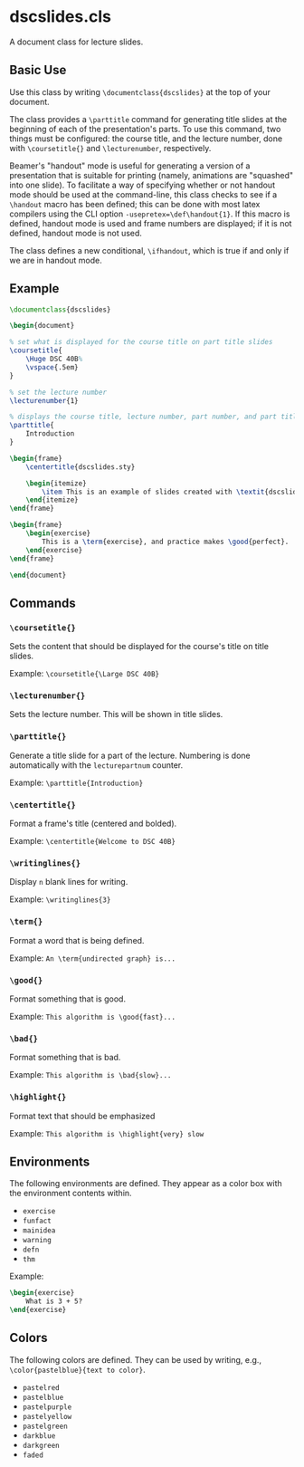 # dscslides.cls

A document class for lecture slides.

## Basic Use

Use this class by writing `\documentclass{dscslides}` at the top of your document.

The class provides a `\parttitle` command for generating title slides at the
beginning of each of the presentation's parts. To use this command, two things
must be configured: the course title, and the lecture number, done with
`\coursetitle{}` and `\lecturenumber`, respectively.

Beamer's "handout" mode is useful for generating a version of a presentation
that is suitable for printing (namely, animations are "squashed" into one
slide). To facilitate a way of specifying whether or not handout mode should be
used at the command-line, this class checks to see if a `\handout` macro has
been defined; this can be done with most latex compilers using the CLI option
`-usepretex=\def\handout{1}`. If this macro is defined, handout mode is used
and frame numbers are displayed; if it is not defined, handout mode is not
used.

The class defines a new conditional, `\ifhandout`, which is true if and only if
we are in handout mode.

## Example

```tex
\documentclass{dscslides}

\begin{document}

% set what is displayed for the course title on part title slides
\coursetitle{
    \Huge DSC 40B%
    \vspace{.5em}
}

% set the lecture number
\lecturenumber{1}

% displays the course title, lecture number, part number, and part title
\parttitle{
    Introduction
}

\begin{frame}
    \centertitle{dscslides.sty}

    \begin{itemize}
        \item This is an example of slides created with \textit{dscslides.sty}
    \end{itemize}
\end{frame}

\begin{frame}
    \begin{exercise}
        This is a \term{exercise}, and practice makes \good{perfect}.
    \end{exercise}
\end{frame}

\end{document}
```

## Commands

### `\coursetitle{}`

Sets the content that should be displayed for the course's title on title slides.

Example: `\coursetitle{\Large DSC 40B}`

### `\lecturenumber{}`

Sets the lecture number. This will be shown in title slides.

### `\parttitle{}`

Generate a title slide for a part of the lecture. Numbering is done
automatically with the `lecturepartnum` counter.

Example: `\parttitle{Introduction}`

### `\centertitle{}`

Format a frame's title (centered and bolded).

Example: `\centertitle{Welcome to DSC 40B}`

### `\writinglines{}`

Display `n` blank lines for writing.

Example: `\writinglines{3}`

### `\term{}`

Format a word that is being defined.

Example: `An \term{undirected graph} is...`

### `\good{}`

Format something that is good.

Example: `This algorithm is \good{fast}...`

### `\bad{}`

Format something that is bad.

Example: `This algorithm is \bad{slow}...`

### `\highlight{}`

Format text that should be emphasized

Example: `This algorithm is \highlight{very} slow`

## Environments

The following environments are defined. They appear as a color box with the
environment contents within.

- `exercise`
- `funfact`
- `mainidea`
- `warning`
- `defn`
- `thm`

Example:

```tex
\begin{exercise}
    What is 3 + 5?
\end{exercise}
```

## Colors

The following colors are defined. They can be used by writing, e.g., `\color{pastelblue}{text to color}`.

- `pastelred`
- `pastelblue`
- `pastelpurple`
- `pastelyellow`
- `pastelgreen`
- `darkblue`
- `darkgreen`
- `faded`
